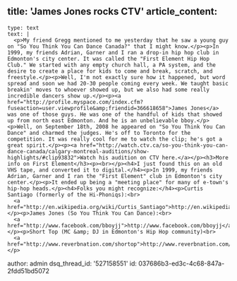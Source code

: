 title: 'James Jones rocks CTV'
article_content:
  -
    type: text
    text: |
      <p>My friend Gregg mentioned to me yesterday that he saw a young guy on "So You Think You Can Dance Canada?" that I might know.</p><p>In 1999, my friends Adrian, Garner and I ran a drop-in hip hop club in Edmonton's city center. It was called the "First Element Hip Hop Club." We started with any empty church hall, a PA system, and the desire to create a place for kids to come and break, scratch, and freestyle.</p><p>Well, I'm not exactly sure how it happened, but word spread and soon we had 20-30 people coming every week. We taught basic breakin' moves to whoever showed up, but we also had some really incredible dancers show up.</p><p><a href="http://profile.myspace.com/index.cfm?fuseaction=user.viewprofile&amp;friendid=366618658">James Jones</a> was one of those guys. He was one of the handful of kids that showed up from north east Edmonton. And he is an unbelievable bboy.</p><p>Well, on September 18th, 2008 he appeared on "So You Think You Can Dance" and charmed the judges. He's off to Toronto for the competition. It was really cool for me to watch the clip; he's got a great spirit.</p><p><a href="http://watch.ctv.ca/so-you-think-you-can-dance-canada/calgary-montreal-auditions/show-highlights/#clip93832">Watch his audition on CTV here.</a></p><h3>More info on First Element</h3><p><br></p><h4>I just found this on an old VHS tape, and converted it to digital.</h4><p>In 1999, my friends Adrian, Garner and I ran the "First Element" club in Edmonton's city center.</p><p>It ended up being a "meeting place" for many of e-town's hip-hop heads.</p><h4>Folks you might recognize:</h4><p>Curtis Santiago (formerly of the Hi-Phoniqs):<br>
      <a href="http://en.wikipedia.org/wiki/Curtis_Santiago">http://en.wikipedia.org/wiki/Curtis_Santiago</a></p><p>James Jones (So You Think You Can Dance):<br>
      <a href="http://www.facebook.com/bboyjj">http://www.facebook.com/bboyjj</a></p><p>Short Top (MC &amp; DJ in Edmonton's Hip Hop community)<br>
      <a href="http://www.reverbnation.com/shortop">http://www.reverbnation.com/shortop</a></p>
author: admin
dsq_thread_id: '527158551'
id: 037686b3-ed3c-4c68-847a-2fdd51bd5072
